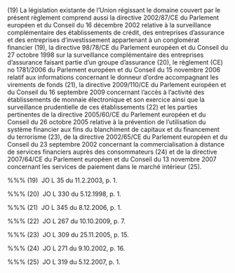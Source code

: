 (19) La législation existante de l’Union régissant le domaine couvert par le présent règlement comprend aussi la directive 2002/87/CE du Parlement européen et du Conseil du 16 décembre 2002 relative à la surveillance complémentaire des établissements de crédit, des entreprises d’assurance et des entreprises d’investissement appartenant à un conglomérat financier (19), la directive 98/78/CE du Parlement européen et du Conseil du 27 octobre 1998 sur la surveillance complémentaire des entreprises d’assurance faisant partie d’un groupe d’assurance (20), le règlement (CE) no 1781/2006 du Parlement européen et du Conseil du 15 novembre 2006 relatif aux informations concernant le donneur d’ordre accompagnant les virements de fonds (21), la directive 2009/110/CE du Parlement européen et du Conseil du 16 septembre 2009 concernant l’accès à l’activité des établissements de monnaie électronique et son exercice ainsi que la surveillance prudentielle de ces établissements (22) et les parties pertinentes de la directive 2005/60/CE du Parlement européen et du Conseil du 26 octobre 2005 relative à la prévention de l’utilisation du système financier aux fins du blanchiment de capitaux et du financement du terrorisme (23), de la directive 2002/65/CE du Parlement européen et du Conseil du 23 septembre 2002 concernant la commercialisation à distance de services financiers auprès des consommateurs (24) et de la directive 2007/64/CE du Parlement européen et du Conseil du 13 novembre 2007 concernant les services de paiement dans le marché intérieur (25).

%%% (19)  JO L 35 du 11.2.2003, p. 1.

%%% (20)  JO L 330 du 5.12.1998, p. 1.

%%% (21)  JO L 345 du 8.12.2006, p. 1.

%%% (22)  JO L 267 du 10.10.2009, p. 7.

%%% (23)  JO L 309 du 25.11.2005, p. 15.

%%% (24)  JO L 271 du 9.10.2002, p. 16.

%%% (25)  JO L 319 du 5.12.2007, p. 1.